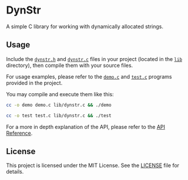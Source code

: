 # DynStr 

A simple C library for working with dynamically allocated strings.

## Usage

Include the [`dynstr.h`](/lib/dynstr.h) and [`dynstr.c`](/lib/dynstr.c) files in your project (located in the [`lib`](/lib) directory), then compile them with your source files.

For usage examples, please refer to the [`demo.c`](/demo.c) and [`test.c`](/test.c) programs provided in the project.

You may compile and execute them like this:

```bash
cc -o demo demo.c lib/dynstr.c && ./demo 

cc -o test test.c lib/dynstr.c && ./test 
```

For a more in depth explanation of the API, please refer to the [API Reference](/docs/api-ref.md).

## License

This project is licensed under the MIT License. See the [LICENSE](/LICENSE) file for details.